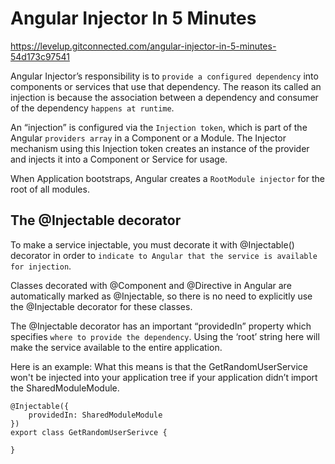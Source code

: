 # Angular Injector In 5 Minutes
https://levelup.gitconnected.com/angular-injector-in-5-minutes-54d173c97541

Angular Injector’s responsibility is to `provide a configured dependency` into components or services that use that dependency. 
The reason its called an injection is because the association between a dependency and consumer of the dependency `happens at runtime`.

An “injection” is configured via the `Injection token`, which is part of the Angular `providers array` in a Component or a Module.
The Injector mechanism using this Injection token creates an instance of the provider and injects it into a Component or Service for usage.

When Application bootstraps, Angular creates a `RootModule injector` for the root of all modules. 


## The @Injectable decorator
To make a service injectable, you must decorate it with @Injectable() decorator in order to `indicate to Angular that the service is available for injection`. 

Classes decorated with @Component and @Directive in Angular are automatically marked as @Injectable, so there is no need to explicitly use the @Injectable decorator for these classes.

The @Injectable decorator has an important “providedIn” property which specifies `where to provide the dependency`. Using the ‘root’ string here will make the service available to the entire application.

Here is an example:
What this means is that the GetRandomUserService won't be injected into your application tree if your application didn’t import the SharedModuleModule.
```
@Injectable({
    providedIn: SharedModuleModule
})
export class GetRandomUserSerivce {

}
```